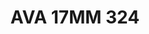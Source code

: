 ---
title: AVA 17MM 324
date: 
draft: false

# descripcion
description : Anillo de plata 925.

materials: Plata 1039

color: 

dimensions: 17mm diámetro

code: 05-30-1713

type: "Anillos"

categories: []

price: $7.010,00

price_eftvo: $5.960,00

# Images
# first image will be shown in the product page
images:
  # - image: "images/path_to_image"
  # La ubicacion de las imagenes es imagenes/Anillos/Anillos.Varios/05-30-1713-ava-17mm-324
  - image: "./images/anillos/varios/05-30-1713-ava-17mm-324.jpg"
---